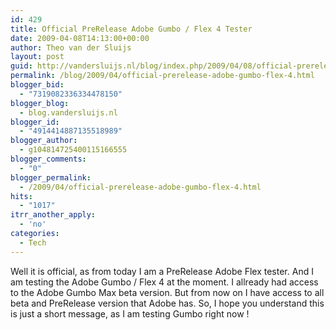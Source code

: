 ```yaml
---
id: 429
title: Official PreRelease Adobe Gumbo / Flex 4 Tester
date: 2009-04-08T14:13:00+00:00
author: Theo van der Sluijs
layout: post
guid: http://vandersluijs.nl/blog/index.php/2009/04/08/official-prerelease-adobe-gumbo-flex-4/
permalink: /blog/2009/04/official-prerelease-adobe-gumbo-flex-4.html
blogger_bid:
  - "7319082336334478150"
blogger_blog:
  - blog.vandersluijs.nl
blogger_id:
  - "4914414887135518989"
blogger_author:
  - g104814725400115166555
blogger_comments:
  - "0"
blogger_permalink:
  - /2009/04/official-prerelease-adobe-gumbo-flex-4.html
hits:
  - "1017"
itrr_another_apply:
  - 'no'
categories:
  - Tech
---
```

Well it is official, as from today I am a PreRelease Adobe Flex tester. And I am testing the Adobe Gumbo / Flex 4 at the moment. I allready had access to the Adobe Gumbo Max beta version. But from now on I have access to all beta and PreRelease version that Adobe has. So, I hope you understand this is just a short message, as I am testing Gumbo right now !  
<a name="more"></a>